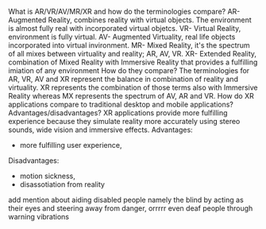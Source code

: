 What is AR/VR/AV/MR/XR and how do the terminologies compare?
AR- Augmented Reality, combines reality with virtual objects. The environment is almost fully real with incorporated virtual objetcs. 
VR- Virtual Reality, environment is fully virtual.
AV- Augmented Virtuality, real life objects incorporated into virtual invironment.
MR- Mixed Reality, it's the spectrum of all mixes between virtuality and reality; AR, AV, VR.
XR- Extended Reality, combination of Mixed Reality with Immersive Reality that provides a fulfilling imiation of any environment
How do they compare?
The terminologies for AR, VR, AV and XR represent the balance in combination of reality and virtuality. XR represents the combination of those terms also with Immersive Reality whereas MX represents the spectrum of AV, AR and VR.
How do XR applications compare to traditional desktop and mobile applications? Advantages/disadvantages?
XR applications provide more fulfilling experience because they simulate reality more accurately using stereo sounds, wide vision and immersive effects. 
Advantages:
- more fulfilling user experience,

Disadvantages:
- motion sickness,
- disassotiation from reality
  
 add mention about aiding disabled people namely the blind by acting as their eyes and steering away from danger, orrrrr even deaf people through warning vibrations